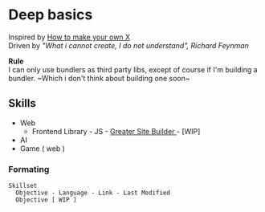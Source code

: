# Deep basics

Inspired by <a href="https://github.com/danistefanovic/build-your-own-x"> How to make your own X </a>
</br>
Driven by  _"What i cannot create, I do not understand", Richard Feynman_

**Rule**
</br>
I can only use bundlers as third party libs, except of course if I'm building a bundler. ~Which i don't think about building one soon~

## Skills

- Web 
   - Frontend Library - JS - <a href="https://github.com/ramonmoraes/greaterSiteBuilder"> Greater Site Builder </a> - [WIP]
- AI
- Game ( web )

### Formating

```
Skillset
  Objective - Language - Link - Last Modified
  Objective [ WIP ]
```
